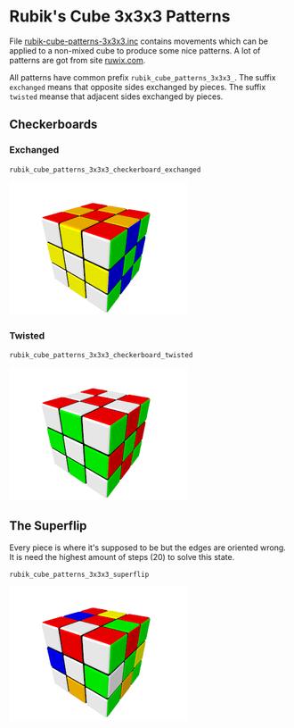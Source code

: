 Rubik's Cube 3x3x3 Patterns
===========================

File [rubik-cube-patterns-3x3x3.inc](../rubik-cube-patterns-3x3x3.inc)
contains movements which can be applied to a non-mixed cube to produce
some nice patterns. A lot of patterns are got from site
[ruwix.com](https://ruwix.com).

All patterns have common prefix `rubik_cube_patterns_3x3x3_`. The
suffix `exchanged` means that opposite sides exchanged by pieces. The
suffix `twisted` meanse that adjacent sides exchanged by pieces.


Checkerboards
-------------

### Exchanged
```
rubik_cube_patterns_3x3x3_checkerboard_exchanged
```
![](checkerboard-exchanged.png)


### Twisted
```
rubik_cube_patterns_3x3x3_checkerboard_twisted
```
![](checkerboard-twisted.png)


The Superflip
-------------
Every piece is where it's supposed to be but the edges are oriented
wrong. It is need the highest amount of steps (20) to solve this
state.
```
rubik_cube_patterns_3x3x3_superflip
```
![](superflip.png)
